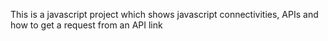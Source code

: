This is a javascript project which shows javascript connectivities, APIs and how to get a request from an API link